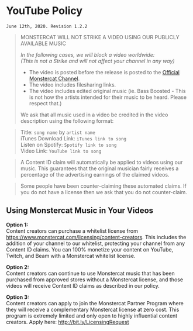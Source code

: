 # YouTube Policy

    June 12th, 2020. Revision 1.2.2

>MONSTERCAT WILL NOT STRIKE A VIDEO USING OUR PUBLICLY AVAILABLE MUSIC
>
>*In the following cases, we will block a video worldwide:  
>(This is not a Strike and will not affect your channel in any way)*  
>
> - The video is posted before the release is posted to the [Official Monstercat Channel](http://www.youtube.com/Monstercat). 
> - The video includes filesharing links.
> - The video includes edited original music (ie. Bass Boosted - This is not how the artists intended for their music to be heard. Please respect that.)
>
>We ask that all music used in a video be credited in the video description using the following format:

>Title: `song name` by `artist name`  
>iTunes Download Link: `iTunes link to song`  
>Listen on Spotify: `Spotify link to song`  
>Video Link: `YouTube link to song`  

>A Content ID claim will automatically be applied to videos using our music. This guarantees that the original musician fairly receives a percentage of the advertising earnings of the claimed videos.

>Some people have been counter-claiming these automated claims. If you do not have a license then we ask that you do not counter-claim.

## Using Monstercat Music in Your Videos

**Option 1:**  
Content creators can purchase a whitelist license from https://www.monstercat.com/licensing/content-creators. This includes the addition of your channel to our whitelist, protecting your channel from any Content ID claims. You can 100% monetize your content on YouTube, Twitch, and Beam with a Monstercat whitelist license.

**Option 2:**  
Content creators can continue to use Monstercat music that has been purchased from approved stores without a Monstercat license, and those videos will receive Content ID claims as described in our policy.

**Option 3:**  
Content creators can apply to join the Monstercat Partner Program where they will receive a complementary Monstercat license at zero cost. This program is extremely limited and only open to highly influential content creators. Apply here: http://bit.ly/LicensingRequest
